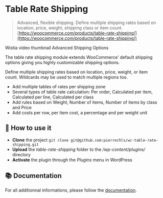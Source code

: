 # Table Rate Shipping

> Advanced, flexible shipping. Define multiple shipping rates based on location, price, weight, shipping class or item count. [https://woocommerce.com/products/table-rate-shipping/](https://woocommerce.com/products/table-rate-shipping/)

Wistia video thumbnail
Advanced Shipping Options

The table rate shipping module extends WooCommerce’ default shipping options giving you highly customizable shipping options.

Define multiple shipping rates based on location, price, weight, or item count. Wildcards may be used to match multiple regions too.

- Add multiple tables of rates per shipping zone
- Several types of table rate calculation: Per order, Calculated per item, Calculated per line, Calculated per class
- Add rules based on Weight, Number of items, Number of items by class and Price
- Add costs per row, per item cost, a percentage and per weight unit

## 🔮 How to use it

- **Clone** the project `git clone git@github.com:pierrechls/wc-table-rate-shipping.git`
- **Upload** the *table-rate-shipping* folder to the */wp-content/plugins/* directory
- **Activate** the plugin through the *Plugins* menu in WordPress

## 📚 Documentation

For all additionnal informations, please follow the  [documentation](https://docs.woocommerce.com/document/table-rate-shipping/).